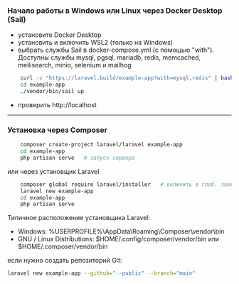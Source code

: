 ### Начало работы в Windows или Linux через Docker Desktop (Sail)

- установите Docker Desktop
- установить и включить WSL2 (только на Windows)
- выбрать службы Sail в docker-compose.yml (с помощью "with"). Доступны службы mysql, pgsql, mariadb, redis, memcached, meilisearch, minio, selenium и mailhog

```bash
    curl -s "https://laravel.build/example-app?with=mysql,redis" | bash
    cd example-app
    ./vendor/bin/sail up
```

- проверить http://localhost

---

### Установка через Composer

```bash
    composer create-project laravel/laravel example-app
    cd example-app
    php artisan serve   # запуск сервера
```

или через установщик Laravel

```bash
    composer global require laravel/installer   # включить в глоб. зависимость
    laravel new example-app
    cd example-app
    php artisan serve
```

Типичное расположение установщика Laravel:

- Windows: %USERPROFILE%\AppData\Roaming\Composer\vendor\bin
- GNU / Linux Distributions: $HOME/.config/composer/vendor/bin или $HOME/.composer/vendor/bin

если нужно создать репозиторий Git:

```bash
laravel new example-app --github="--public" --branch="main"
```
